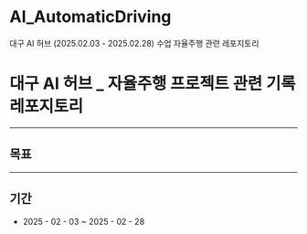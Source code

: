 # AI_AutomaticDriving
대구 AI 허브 (2025.02.03 - 2025.02.28) 수업 자율주행 관련 레포지토리


# 대구 AI 허브 _ 자율주행 프로젝트 관련 기록 레포지토리

---



## 목표



---



## 기간

- 2025 - 02 - 03 ~ 2025 - 02 - 28
